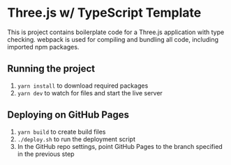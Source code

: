 # Three.js w/ TypeScript Template
This is project contains boilerplate code for a Three.js application with type checking. webpack is used for compiling and bundling all code, including imported npm packages.

## Running the project
1. `yarn install` to download required packages
2. `yarn dev` to watch for files and start the live server

## Deploying on GitHub Pages
1. `yarn build` to create build files
2. `./deploy.sh` to run the deployment script
3. In the GitHub repo settings, point GitHub Pages to the branch specified in the previous step